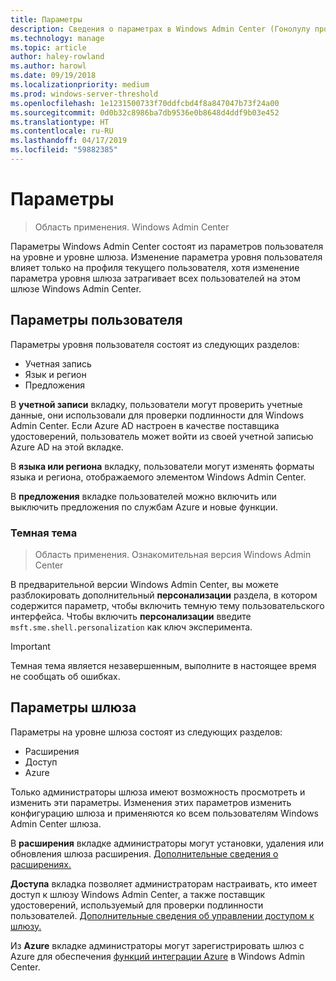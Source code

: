 ```yaml
---
title: Параметры
description: Сведения о параметрах в Windows Admin Center (Гонолулу проекта). Параметры пользователя позволяют пользователям изменять их языка или региона и другие необходимые настройки. Параметры шлюза позволяют администраторам настраивать шлюз.
ms.technology: manage
ms.topic: article
author: haley-rowland
ms.author: harowl
ms.date: 09/19/2018
ms.localizationpriority: medium
ms.prod: windows-server-threshold
ms.openlocfilehash: 1e1231500733f70ddfcbd4f8a847047b73f24a00
ms.sourcegitcommit: 0d0b32c8986ba7db9536e0b8648d4ddf9b03e452
ms.translationtype: HT
ms.contentlocale: ru-RU
ms.lasthandoff: 04/17/2019
ms.locfileid: "59882385"
---
```

# <a name="settings"></a>Параметры

> Область применения. Windows Admin Center

Параметры Windows Admin Center состоят из параметров пользователя на уровне и уровне шлюза. Изменение параметра уровня пользователя влияет только на профиля текущего пользователя, хотя изменение параметра уровня шлюза затрагивает всех пользователей на этом шлюзе Windows Admin Center.

## <a name="user-settings"></a>Параметры пользователя

Параметры уровня пользователя состоят из следующих разделов:

- Учетная запись
- Язык и регион
- Предложения

В **учетной записи** вкладку, пользователи могут проверить учетные данные, они использовали для проверки подлинности для Windows Admin Center. Если Azure AD настроен в качестве поставщика удостоверений, пользователь может войти из своей учетной записью Azure AD на этой вкладке.

В **языка или региона** вкладку, пользователи могут изменять форматы языка и региона, отображаемого элементом Windows Admin Center.

В **предложения** вкладке пользователей можно включить или выключить предложения по службам Azure и новые функции.

### <a name="dark-theme"></a>Темная тема

> Область применения. Ознакомительная версия Windows Admin Center

В предварительной версии Windows Admin Center, вы можете разблокировать дополнительный **персонализации** раздела, в котором содержится параметр, чтобы включить темную тему пользовательского интерфейса. Чтобы включить **персонализации** введите ```msft.sme.shell.personalization``` как ключ эксперимента.

>[!IMPORTANT]
> Темная тема является незавершенным, выполните в настоящее время не сообщать об ошибках.

## <a name="gateway-settings"></a>Параметры шлюза

Параметры на уровне шлюза состоят из следующих разделов:

- Расширения
- Доступ
- Azure

Только администраторы шлюза имеют возможность просмотреть и изменить эти параметры. Изменения этих параметров изменить конфигурацию шлюза и применяются ко всем пользователям Windows Admin Center шлюза.

В **расширения** вкладке администраторы могут установки, удаления или обновления шлюза расширения. [Дополнительные сведения о расширениях.](using-extensions.md)

**Доступа** вкладка позволяет администраторам настраивать, кто имеет доступ к шлюзу Windows Admin Center, а также поставщик удостоверений, используемый для проверки подлинности пользователей. [Дополнительные сведения об управлении доступом к шлюзу.](user-access-control.md)

Из **Azure** вкладке администраторы могут зарегистрировать шлюз с Azure для обеспечения [функций интеграции Azure](azure-integration.md) в Windows Admin Center.